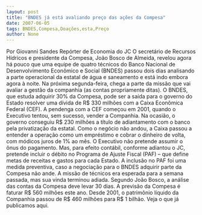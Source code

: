 ```yaml
---
layout: post
title: "BNDES já está avaliando preço das ações da Compesa"
date: 2007-06-05
tags: BNDES,Compesa,Doações,esta,Preço
author: None
---
```

Por Giovanni Sandes
Rep&oacute;rter de Economia do JC
O secret&aacute;rio de Recursos H&iacute;dricos e presidente da Compesa, Jo&atilde;o Bosco de Almeida, revelou agora h&aacute; pouco que uma equipe de quatro t&eacute;cnicos do Banco Nacional de Desenvolvimento Econ&ocirc;mico e Social (BNDES) passou dois dias analisando a parte operacional da estatal de &aacute;gua e saneamento e est&aacute; indo embora agora &agrave; noite. Na pr&oacute;xima segunda-feira, chega a parte da miss&atilde;o que vai avaliar a gest&atilde;o da companhia (as contas propriamente ditas). 
O BNDES, que estuda adquirir 30% da Compesa, pode ser a sa&iacute;da para o governo do Estado resolver uma d&iacute;vida de R$ 330 milh&otilde;es com a Caixa Econ&ocirc;mica Federal (CEF).
A pendenga com a CEF come&ccedil;ou em 2001, quando o Executivo tentou, sem sucesso, vender a Companhia. Na ocasi&atilde;o, o governo conseguiu R$ 230 milh&otilde;es a t&iacute;tulo de adiantamento com o banco pela privatiza&ccedil;&atilde;o da estatal.
Como o neg&oacute;cio n&atilde;o andou, a Caixa passou a entender a opera&ccedil;&atilde;o como um empr&eacute;stimo e cobrar o dinheiro de volta, com m&oacute;dicos juros de 1% ao m&ecirc;s. 
O Executivo n&atilde;o pretende assumir o &ocirc;nus do pagamento. Mas, para efeito cont&aacute;bil, conforme adiantou o JC, pretende incluir o d&eacute;bito no Programa de Ajuste Fiscal (PAF) &ndash; que define metas de receitas e gastos para cada Estado. 
A inclus&atilde;o no PAF foi uma medida preventiva, caso a negocia&ccedil;&atilde;o para o BNDES adquirir parte da Compesa n&atilde;o ande. A miss&atilde;o de t&eacute;cnicos era esperada para a semana passada, mas sua vinda terminou adiada. Segundo Jo&atilde;o Bosco, a an&aacute;lise das contas da Compesa deve levar 30 dias.
A previs&atilde;o da Compesa &eacute; faturar R$ 560 milh&otilde;es este ano. Desde 2001, o patrim&ocirc;nio l&iacute;quido da Companhia passou de R$ 460 milh&otilde;es para R$ 1 bilh&atilde;o.
Veja o que j&aacute; publicamos aqui. 